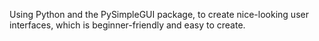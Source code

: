 Using Python and the PySimpleGUI package, to create nice-looking user interfaces, which is beginner-friendly and easy to create.
